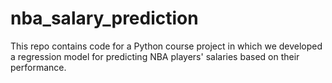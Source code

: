 # nba_salary_prediction
This repo contains code for a Python course project in which we developed a regression model for predicting NBA players' salaries based on their performance.
